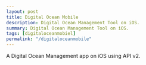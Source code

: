 ```yaml
---
layout: post
title: Digital Ocean Mobile
description: Digital Ocean Management Tool on iOS.
summary: Digital Ocean Management Tool on iOS.
tags: [digitaloceanmobiel]
permalink: "/digitaloceanmobile"
---
```


A Digital Ocean Management app on iOS using API v2.
